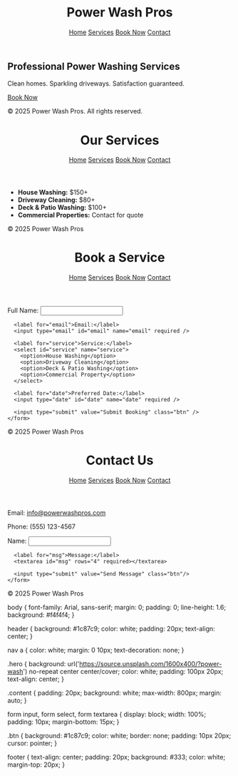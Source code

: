 <!DOCTYPE html>
<html lang="en">
<head>
  <meta charset="UTF-8" />
  <meta name="viewport" content="width=device-width, initial-scale=1.0"/>
  <title>Power Wash Pros</title>
  <link rel="stylesheet" href="style.css"/>
</head>
<body>
  <header>
    <h1>Power Wash Pros</h1>
    <nav>
      <a href="index.html">Home</a>
      <a href="services.html">Services</a>
      <a href="book.html">Book Now</a>
      <a href="contact.html">Contact</a>
    </nav>
  </header>

  <section class="hero">
    <h2>Professional Power Washing Services</h2>
    <p>Clean homes. Sparkling driveways. Satisfaction guaranteed.</p>
    <a href="book.html" class="btn">Book Now</a>
  </section>

  <footer>
    <p>&copy; 2025 Power Wash Pros. All rights reserved.</p>
  </footer>
</body>
</html>
<!DOCTYPE html>
<html lang="en">
<head>
  <meta charset="UTF-8" />
  <meta name="viewport" content="width=device-width, initial-scale=1.0"/>
  <title>Our Services</title>
  <link rel="stylesheet" href="style.css"/>
</head>
<body>
  <header>
    <h1>Our Services</h1>
    <nav>
      <a href="index.html">Home</a>
      <a href="services.html">Services</a>
      <a href="book.html">Book Now</a>
      <a href="contact.html">Contact</a>
    </nav>
  </header>

  <section class="content">
    <ul>
      <li><strong>House Washing:</strong> $150+</li>
      <li><strong>Driveway Cleaning:</strong> $80+</li>
      <li><strong>Deck & Patio Washing:</strong> $100+</li>
      <li><strong>Commercial Properties:</strong> Contact for quote</li>
    </ul>
  </section>

  <footer>
    <p>&copy; 2025 Power Wash Pros</p>
  </footer>
</body>
</html>
<!DOCTYPE html>
<html lang="en">
<head>
  <meta charset="UTF-8" />
  <meta name="viewport" content="width=device-width, initial-scale=1.0"/>
  <title>Book a Service</title>
  <link rel="stylesheet" href="style.css"/>
</head>
<body>
  <header>
    <h1>Book a Service</h1>
    <nav>
      <a href="index.html">Home</a>
      <a href="services.html">Services</a>
      <a href="book.html">Book Now</a>
      <a href="contact.html">Contact</a>
    </nav>
  </header>

  <section class="content">
    <form>
      <label for="name">Full Name:</label>
      <input type="text" id="name" name="name" required />

      <label for="email">Email:</label>
      <input type="email" id="email" name="email" required />

      <label for="service">Service:</label>
      <select id="service" name="service">
        <option>House Washing</option>
        <option>Driveway Cleaning</option>
        <option>Deck & Patio Washing</option>
        <option>Commercial Property</option>
      </select>

      <label for="date">Preferred Date:</label>
      <input type="date" id="date" name="date" required />

      <input type="submit" value="Submit Booking" class="btn" />
    </form>
  </section>

  <footer>
    <p>&copy; 2025 Power Wash Pros</p>
  </footer>
</body>
</html>
<!DOCTYPE html>
<html lang="en">
<head>
  <meta charset="UTF-8" />
  <meta name="viewport" content="width=device-width, initial-scale=1.0"/>
  <title>Contact Us</title>
  <link rel="stylesheet" href="style.css"/>
</head>
<body>
  <header>
    <h1>Contact Us</h1>
    <nav>
      <a href="index.html">Home</a>
      <a href="services.html">Services</a>
      <a href="book.html">Book Now</a>
      <a href="contact.html">Contact</a>
    </nav>
  </header>

  <section class="content">
    <p>Email: <a href="mailto:info@powerwashpros.com">info@powerwashpros.com</a></p>
    <p>Phone: (555) 123-4567</p>
    <form>
      <label for="msg-name">Name:</label>
      <input type="text" id="msg-name" required />

      <label for="msg">Message:</label>
      <textarea id="msg" rows="4" required></textarea>

      <input type="submit" value="Send Message" class="btn"/>
    </form>
  </section>

  <footer>
    <p>&copy; 2025 Power Wash Pros</p>
  </footer>
</body>
</html>
body {
  font-family: Arial, sans-serif;
  margin: 0;
  padding: 0;
  line-height: 1.6;
  background: #f4f4f4;
}

header {
  background: #1c87c9;
  color: white;
  padding: 20px;
  text-align: center;
}

nav a {
  color: white;
  margin: 0 10px;
  text-decoration: none;
}

.hero {
  background: url('https://source.unsplash.com/1600x400/?power-wash') no-repeat center center/cover;
  color: white;
  padding: 100px 20px;
  text-align: center;
}

.content {
  padding: 20px;
  background: white;
  max-width: 800px;
  margin: auto;
}

form input, form select, form textarea {
  display: block;
  width: 100%;
  padding: 10px;
  margin-bottom: 15px;
}

.btn {
  background: #1c87c9;
  color: white;
  border: none;
  padding: 10px 20px;
  cursor: pointer;
}

footer {
  text-align: center;
  padding: 20px;
  background: #333;
  color: white;
  margin-top: 20px;
}
